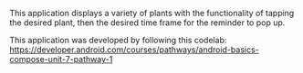 This application displays a variety of plants with the functionality of tapping the desired plant, then the desired time frame for the reminder to pop up.

This application was developed by following this codelab: https://developer.android.com/courses/pathways/android-basics-compose-unit-7-pathway-1
